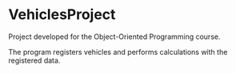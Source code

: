# VehiclesProject

Project developed for the Object-Oriented Programming course.

The program registers vehicles and performs calculations with the registered data.
